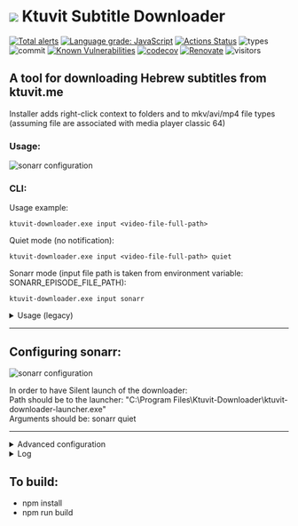 # ![](https://raw.githubusercontent.com/yoavain/screwzira-subtitle-downloader/master/resources/icons/ktuvit-64.png) Ktuvit Subtitle Downloader  <br>

[![Total alerts](https://img.shields.io/lgtm/alerts/g/yoavain/screwzira-subtitle-downloader.svg?logo=lgtm&logoWidth=18)](https://lgtm.com/projects/g/yoavain/screwzira-subtitle-downloader/alerts/)
[![Language grade: JavaScript](https://img.shields.io/lgtm/grade/javascript/g/yoavain/screwzira-subtitle-downloader.svg?logo=lgtm&logoWidth=18)](https://lgtm.com/projects/g/yoavain/screwzira-subtitle-downloader/context:javascript)
[![Actions Status](https://github.com/yoavain/screwzira-subtitle-downloader/workflows/Node%20CI/badge.svg)](https://github.com/yoavain/screwzira-subtitle-downloader/actions)
![types](https://img.shields.io/npm/types/typescript.svg)
![commit](https://img.shields.io/github/last-commit/yoavain/screwzira-subtitle-downloader.svg)
[![Known Vulnerabilities](https://snyk.io//test/github/yoavain/screwzira-subtitle-downloader/badge.svg?targetFile=package.json)](https://snyk.io//test/github/yoavain/screwzira-subtitle-downloader?targetFile=package.json)
[![codecov](https://codecov.io/gh/yoavain/screwzira-subtitle-downloader/branch/master/graph/badge.svg)](https://codecov.io/gh/yoavain/screwzira-subtitle-downloader)
[![Renovate](https://img.shields.io/badge/renovate-enabled-brightgreen.svg)](https://renovatebot.com)
![visitors](https://visitor-badge.glitch.me/badge?page_id=yoavain.screwzira-subtitle-downloader)

## A tool for downloading Hebrew subtitles from ktuvit.me

Installer adds right-click context to folders and to mkv/avi/mp4 file types (assuming file are associated with media player classic 64)

### Usage:

![sonarr configuration](https://raw.githubusercontent.com/yoavain/screwzira-subtitle-downloader/master/resources/screenshots/right-click-usage.gif)

### CLI:

Usage example:

```
ktuvit-downloader.exe input <video-file-full-path>
```  

Quiet mode (no notification):  
```
ktuvit-downloader.exe input <video-file-full-path> quiet
```
  
Sonarr mode (input file path is taken from environment variable: SONARR_EPISODE_FILE_PATH):
```
ktuvit-downloader.exe input sonarr  
```

<details><summary>Usage (legacy)</summary>
<p>

```
ktuvit-downloader.exe <video-file-full-path>
```
</p>
</details>

---

## Configuring sonarr:

![sonarr configuration](https://raw.githubusercontent.com/yoavain/screwzira-subtitle-downloader/master/resources/screenshots/sonarr-custom-script.png)

In order to have Silent launch of the downloader:  
Path should be to the launcher: "C:\Program Files\Ktuvit-Downloader\ktuvit-downloader-launcher.exe"  
Arguments should be: sonarr quiet

---

<details><summary>Advanced configuration</summary>
<p>
Configuration json file is located under the %ProgramData%\Ktuvit-Downloader folder.<br>  
 * You can change the log level<br>
 * You can configure replacement pair (useful for series name mismatch)<br>
 
 example:
 ```json
{
	"logLevel": "verbose",
	"replacePairs": {
		"The Handmaids Tale": "The Handmaid's Tale"
	}
}

```
</p>
</details>

<details><summary>Log</summary>
<p>
Log file is located under the %ProgramData%\Ktuvit-Downloader folder.<br>  
 * You can use it to find a reason for why subtitles that are available in the website, are not being downloaded<br> 

</p>
</details>

## To build:

 * npm install
 * npm run build
